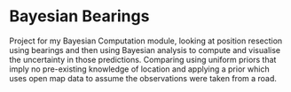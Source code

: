 # Bayesian Bearings
Project for my Bayesian Computation module, looking at position resection using bearings and then using Bayesian analysis to compute and visualise the uncertainty in those predictions. Comparing using uniform priors that imply no pre-existing knowledge of location and applying a prior which uses open map data to assume the observations were taken from a road.
